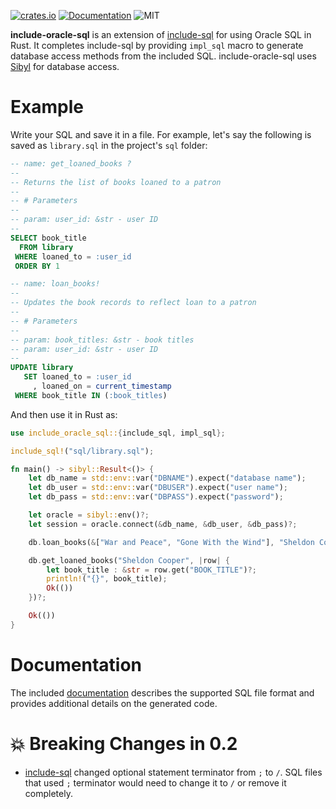 [![crates.io](https://img.shields.io/crates/v/include-oracle-sql)](https://crates.io/crates/include-oracle-sql)
[![Documentation](https://docs.rs/include-oracle-sql/badge.svg)](https://docs.rs/include-oracle-sql)
![MIT](https://img.shields.io/crates/l/include-oracle-sql.svg)

**include-oracle-sql** is an extension of [include-sql][1] for using Oracle SQL in Rust. It completes include-sql by providing `impl_sql` macro to generate database access methods from the included SQL. include-oracle-sql uses [Sibyl][2] for database access.

# Example

Write your SQL and save it in a file. For example, let's say the following is saved as `library.sql` in the project's `sql` folder:

```sql
-- name: get_loaned_books ?
--
-- Returns the list of books loaned to a patron
--
-- # Parameters
--
-- param: user_id: &str - user ID
--
SELECT book_title
  FROM library
 WHERE loaned_to = :user_id
 ORDER BY 1

-- name: loan_books!
--
-- Updates the book records to reflect loan to a patron
--
-- # Parameters
--
-- param: book_titles: &str - book titles
-- param: user_id: &str - user ID
--
UPDATE library
   SET loaned_to = :user_id
     , loaned_on = current_timestamp
 WHERE book_title IN (:book_titles)
```

And then use it in Rust as:

```rust
use include_oracle_sql::{include_sql, impl_sql};

include_sql!("sql/library.sql");

fn main() -> sibyl::Result<()> {
    let db_name = std::env::var("DBNAME").expect("database name");
    let db_user = std::env::var("DBUSER").expect("user name");
    let db_pass = std::env::var("DBPASS").expect("password");

    let oracle = sibyl::env()?;
    let session = oracle.connect(&db_name, &db_user, &db_pass)?;

    db.loan_books(&["War and Peace", "Gone With the Wind"], "Sheldon Cooper")?;

    db.get_loaned_books("Sheldon Cooper", |row| {
        let book_title : &str = row.get("BOOK_TITLE")?;
        println!("{}", book_title);
        Ok(())
    })?;

    Ok(())
}
```

# Documentation

The included [documentation][3] describes the supported SQL file format and provides additional details on the generated code.

# 💥 Breaking Changes in 0.2

* [include-sql][1] changed optional statement terminator from `;` to `/`. SQL files that used `;` terminator would need to change it to `/` or remove it completely.

[1]: https://crates.io/crates/include-sql
[2]: https://crates.io/crates/sibyl
[3]: https://quietboil.github.io/include-oracle-sql
